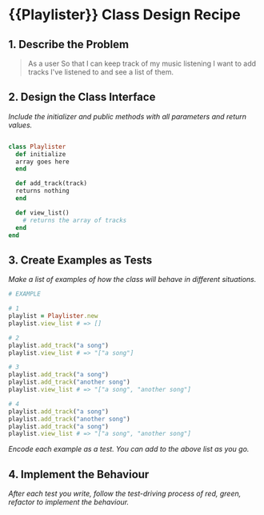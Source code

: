 # {{Playlister}} Class Design Recipe

## 1. Describe the Problem

>As a user
>So that I can keep track of my music listening
>I want to add tracks I've listened to and see a list of them.

## 2. Design the Class Interface

_Include the initializer and public methods with all parameters and return values._

```ruby

class Playlister
  def initialize
  array goes here
  end

  def add_track(track)
  returns nothing
  end

  def view_list()
    # returns the array of tracks
  end
end
```

## 3. Create Examples as Tests

_Make a list of examples of how the class will behave in different situations._

```ruby
# EXAMPLE

# 1
playlist = Playlister.new
playlist.view_list # => []

# 2
playlist.add_track("a song")
playlist.view_list # => "["a song"]

# 3
playlist.add_track("a song")
playlist.add_track("another song")
playlist.view_list # => "["a song", "another song"]

# 4
playlist.add_track("a song")
playlist.add_track("another song")
playlist.add_track("a song")
playlist.view_list # => "["a song", "another song"]

```

_Encode each example as a test. You can add to the above list as you go._

## 4. Implement the Behaviour

_After each test you write, follow the test-driving process of red, green, refactor to implement the behaviour._